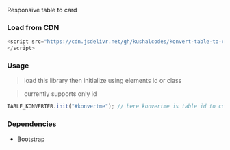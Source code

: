 Responsive table to card 

### Load from CDN

```js
<script src="https://cdn.jsdelivr.net/gh/kushalcodes/konvert-table-to-card@main/konvert-table-to-card.min.js" type="text/javascript">
</script>
```

### Usage
> load this library then initialize using elements id or class

> currently supports only id
```js
TABLE_KONVERTER.init("#konvertme"); // here konvertme is table id to convert to
```

### Dependencies
* Bootstrap